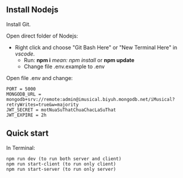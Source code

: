 ## Install Nodejs

Install Git.

Open direct folder of Nodejs:

- Right click and choose "Git Bash Here" or "New Terminal Here" in _vscode_.
  - Run: **npm i** _mean: npm install_ or **npm update**
  - Change file .env.example to .env

Open file .env and change:

    PORT = 5000
    MONGODB_URL = mongodb+srv://remote:admin@imusical.biyuh.mongodb.net/iMusical?retryWrites=true&w=majority
    JWT_SECRET = motNuaSuThatChuaChacLaSuThat
    JWT_EXPIRE = 2h


## Quick start

In Terminal:

    npm run dev (to run both server and client)
    npm run start-client (to run only client)
    npm run start-server (to run only server)